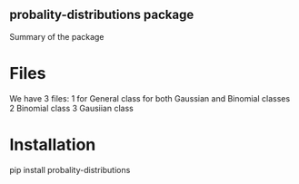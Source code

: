 ## probality-distributions package

Summary of the package

# Files
We have 3 files:
1 for General class for both Gaussian and Binomial classes
2 Binomial class
3 Gausiian class

# Installation
pip install probality-distributions


